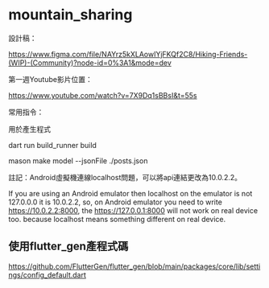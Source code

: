 # mountain_sharing

設計稿：

https://www.figma.com/file/NAYrz5kXLAowIYjFKQf2C8/Hiking-Friends-(WIP)-(Community)?node-id=0%3A1&mode=dev

第一週Youtube影片位置：

https://www.youtube.com/watch?v=7X9Dq1sBBsI&t=55s

常用指令：

用於產生程式

dart run build_runner build

mason make model --jsonFile ./posts.json

註記：Android虛擬機連線localhost問題，可以將api連結更改為10.0.2.2。

If you are using an Android emulator then localhost on the emulator is not 127.0.0.0 it is 10.0.2.2,
so, on Android emulator you need to write https://10.0.2.2:8000, the https://127.0.0.1:8000 will not
work on real device too. because localhost means something different on real device.

## 使用flutter_gen產程式碼

https://github.com/FlutterGen/flutter_gen/blob/main/packages/core/lib/settings/config_default.dart